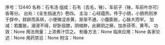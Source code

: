 序号：12440
名称：石韦汤
组成：石韦（去毛，锉）、车前子（锉，车前叶亦可）各等分。
出处：《全生指迷方》卷四。
主治：心经蕴热，传于小肠，小肠热则渗于脬中，脬辟而系转，小便微涩赤黄，渐渐不通，小腹膨胀，心脉大而牢。
加减：若腹胀，溺溲不得，好卧屈膝，阴缩肿，此厥阴之厥，加赤茯苓、黄芩。
功效：None
用法用量：上浓煮汁饮之。
制备方法：None
临床应用：None
各家论述：None
用药禁忌：None
附注：None
